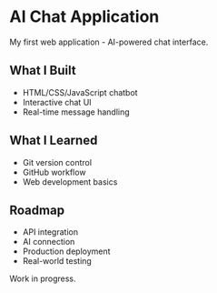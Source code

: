 # AI Chat Application

My first web application - AI-powered chat interface.

## What I Built
- HTML/CSS/JavaScript chatbot
- Interactive chat UI
- Real-time message handling

## What I Learned
- Git version control
- GitHub workflow
- Web development basics

## Roadmap
- API integration
- AI connection
- Production deployment
- Real-world testing

Work in progress.
